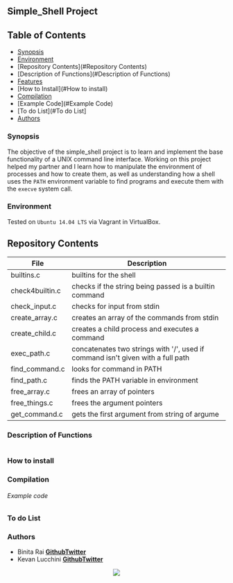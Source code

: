 ## Simple_Shell Project
## Table of Contents
* [Synopsis](#Synopsis)
* [Environment](#Environment)
* [Repository Contents](#Repository Contents)
* [Description of Functions](#Description of Functions)
* [Features](#Features)
* [How to Install](#How to install)
* [Compilation](#Compilation)
* [Example Code](#Example Code)
* [To do List](#To do List]
* [Authors](#Authors)
### Synopsis
The objective of the simple_shell project is to learn and implement the base functionality of a UNIX command line interface. Working on this project helped my partner and I learn how to manipulate the environment of processes and how to create them, as well as understanding how a shell uses the `PATH` environment variable to find programs and execute them with the `execve` system call.

### Environment
Tested on `Ubuntu 14.04 LTS` via Vagrant in VirtualBox.

## Repository Contents

| File | Description	|
| ----- | ----- |
| builtins.c	| builtins for the shell |
| check4builtin.c | checks if the string being passed is a builtin command |
| check_input.c | checks for input from stdin |
| create_array.c | creates an array of the commands from stdin |
| create_child.c | creates a child process and executes a command |
| exec_path.c | concatenates two strings with '/', used if command isn't given with a full path |
| find_command.c | looks for command in PATH |
| find_path.c | finds the PATH variable in environment |
| free_array.c | frees an array of pointers |
| free_things.c | frees the argument pointers |
| get_command.c | gets the first argument from string of argume

### Description of Functions

|	|	|
| ----- | ----- |

### How to install

### Compilation

###### Example code

### To do List

### Authors

* Binita Rai [**Github**](https://github.com/rayraib)[**Twitter**](https://twitter.com/rayrai_b)
* Kevan Lucchini [**Github**](https://github.com/kevanlucc)[**Twitter**](https://twitter.com/kevan_lucchini)

<p align="center">
<a href="https://www.holbertonschool.com"><img src="https://intranet.hbtn.io/assets/holberton-logo-simplified-d4e8a1e8bf5ad93c8c3ce32895b4b53749b477b7ba7342d7f064e6883bcd3be2.png"></a>
</p>

